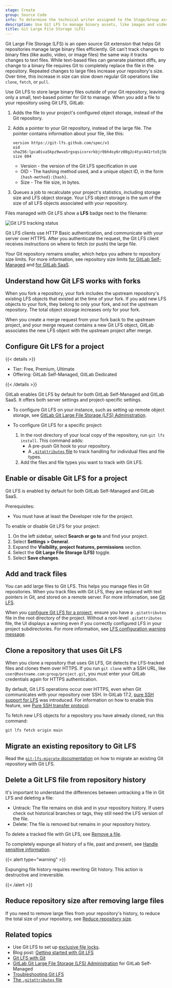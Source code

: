 ```yaml
---
stage: Create
group: Source Code
info: To determine the technical writer assigned to the Stage/Group associated with this page, see https://handbook.gitlab.com/handbook/product/ux/technical-writing/#assignments
description: Use Git LFS to manage binary assets, like images and video, without bloating your Git repository's size.
title: Git Large File Storage (LFS)
---
```


Git Large File Storage (LFS) is an open source Git extension that helps Git repositories
manage large binary files efficiently. Git can't track changes to binary files
(like audio, video, or image files) the same way it tracks changes to text files.
While text-based files can generate plaintext diffs, any change to a binary file requires
Git to completely replace the file in the repository. Repeated changes to large files
increase your repository's size. Over time, this increase in size can slow down regular Git
operations like `clone`, `fetch`, or `pull`.

Use Git LFS to store large binary files outside of your Git repository, leaving only
a small, text-based pointer for Git to manage. When you add a file to your repository
using Git LFS, GitLab:

1. Adds the file to your project's configured object storage, instead of the Git repository.
1. Adds a pointer to your Git repository, instead of the large file. The pointer
   contains information about your file, like this:

   ```plaintext
   version https://git-lfs.github.com/spec/v1
   oid sha256:lpca0iva5kpz9wva5rgsqsicxrxrkbjr0bh4sy6rz08g2c4tyc441rto5j5bctit
   size 804
   ```

   - Version - the version of the Git LFS specification in use
   - OID - The hashing method used, and a unique object ID, in the form `{hash-method}:{hash}`.
   - Size - The file size, in bytes.

1. Queues a job to recalculate your project's statistics, including storage size and
   LFS object storage. Your LFS object storage is the sum of the size of all LFS
   objects associated with your repository.

Files managed with Git LFS show a **LFS** badge next to the filename:

![Git LFS tracking status](img/lfs_badge_v16_0.png)

Git LFS clients use HTTP Basic authentication, and communicate with your server
over HTTPS. After you authenticate the request, the Git LFS client receives instructions
on where to fetch (or push) the large file.

Your Git repository remains smaller, which helps you adhere to repository size limits.
For more information, see repository size limits
[for GitLab Self-Managed](../../../administration/settings/account_and_limit_settings.md#repository-size-limit) and
[for GitLab SaaS](../../../user/gitlab_com/_index.md#account-and-limit-settings).

## Understand how Git LFS works with forks

When you fork a repository, your fork includes the upstream repository's existing LFS objects
that existed at the time of your fork. If you add new LFS objects to your fork,
they belong to only your fork, and not the upstream repository. The total object storage
increases only for your fork.

When you create a merge request from your fork back to the upstream project, and
your merge request contains a new Git LFS object, GitLab associates the new LFS object
with the upstream project after merge.

## Configure Git LFS for a project

{{< details >}}

- Tier: Free, Premium, Ultimate
- Offering: GitLab Self-Managed, GitLab Dedicated

{{< /details >}}

GitLab enables Git LFS by default for both GitLab Self-Managed and GitLab SaaS.
It offers both server settings and project-specific settings.

- To configure Git LFS on your instance, such as setting up remote object storage, see
  [GitLab Git Large File Storage (LFS) Administration](../../../administration/lfs/_index.md).
- To configure Git LFS for a specific project:

  1. In the root directory of your local copy of the repository, run `git lfs install`. This command
     adds:
     - A pre-push Git hook to your repository.
     - A [`.gitattributes` file](../../../user/project/repository/files/git_attributes.md) to track
       handling for individual files and file types.
  1. Add the files and file types you want to track with Git LFS.

## Enable or disable Git LFS for a project

Git LFS is enabled by default for both GitLab Self-Managed and GitLab SaaS.

Prerequisites:

- You must have at least the Developer role for the project.

To enable or disable Git LFS for your project:

1. On the left sidebar, select **Search or go to** and find your project.
1. Select **Settings > General**.
1. Expand the **Visibility, project features, permissions** section.
1. Select the **Git Large File Storage (LFS)** toggle.
1. Select **Save changes**.

## Add and track files

You can add large files to Git LFS. This helps you manage files in Git repositories.
When you track files with Git LFS, they are replaced with text pointers in Git,
and stored on a remote server. For more information, see [Git LFS](../file_management.md#git-lfs).

When you [configure Git LFS for a project](#configure-git-lfs-for-a-project), ensure you have a
`.gitattributes` file in the root directory of the project. Without a root-level `.gitattributes` file,
the UI displays a warning even if you correctly configured LFS in your project subdirectories.
For more information, see [LFS configuration warning message](troubleshooting.md#warning-possible-lfs-configuration-issue).

## Clone a repository that uses Git LFS

When you clone a repository that uses Git LFS, Git detects the LFS-tracked files
and clones them over HTTPS. If you run `git clone` with a SSH URL, like
`user@hostname.com:group/project.git`, you must enter your GitLab credentials again for HTTPS
authentication.

By default, Git LFS operations occur over HTTPS, even when Git communicates with your repository over SSH.
In GitLab 17.2, [pure SSH support for LFS](https://gitlab.com/groups/gitlab-org/-/epics/11872) was introduced.
For information on how to enable this feature, see [Pure SSH transfer protocol](../../../administration/lfs/_index.md#pure-ssh-transfer-protocol).

To fetch new LFS objects for a repository you have already cloned, run this command:

```shell
git lfs fetch origin main
```

## Migrate an existing repository to Git LFS

Read the [`git-lfs-migrate` documentation](https://github.com/git-lfs/git-lfs/blob/main/docs/man/git-lfs-migrate.adoc)
on how to migrate an existing Git repository with Git LFS.

## Delete a Git LFS file from repository history

It's important to understand the differences between untracking a file in Git LFS and deleting a file:

- Untrack: The file remains on disk and in your repository history.
If users check out historical branches or tags, they still need the LFS version of the file.
- Delete: The file is removed but remains in your repository history.

To delete a tracked file with Git LFS, see [Remove a file](../undo.md#remove-a-file-from-a-repository).

To completely expunge all history of a file, past and present,
see [Handle sensitive information](../undo.md#handle-sensitive-information).

{{< alert type="warning" >}}

Expunging file history requires rewriting Git history. This action is destructive and irreversible.

{{< /alert >}}

## Reduce repository size after removing large files

If you need to remove large files from your repository's history, to reduce
the total size of your repository, see
[Reduce repository size](../../../user/project/repository/repository_size.md#methods-to-reduce-repository-size).

## Related topics

- Use Git LFS to set up [exclusive file locks](../file_management.md#configure-file-locks).
- Blog post: [Getting started with Git LFS](https://about.gitlab.com/blog/2017/01/30/getting-started-with-git-lfs-tutorial/)
- [Git LFS with Git](../file_management.md#git-lfs)
- [GitLab Git Large File Storage (LFS) Administration](../../../administration/lfs/_index.md) for GitLab Self-Managed
- [Troubleshooting Git LFS](troubleshooting.md)
- [The `.gitattributes` file](../../../user/project/repository/files/git_attributes.md)
